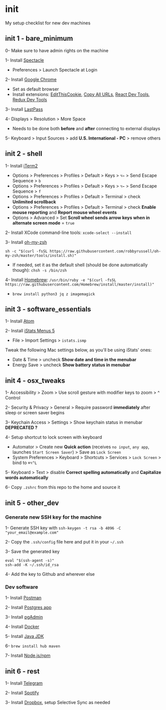 # init
My setup checklist for new dev machines

## init 1 - bare_minimum
0- Make sure to have admin rights on the machine

1- Install [Spectacle](https://www.spectacleapp.com/)
* Preferences > Launch Spectacle at Login 

2- Install [Google Chrome](https://www.google.com/chrome)
* Set as default browser
* Install extensions: [EditThisCookie](https://chrome.google.com/webstore/detail/editthiscookie/fngmhnnpilhplaeedifhccceomclgfbg), [Copy All URLs](https://chrome.google.com/webstore/detail/copy-all-urls/djdmadneanknadilpjiknlnanaolmbfk), [React Dev Tools](https://chrome.google.com/webstore/detail/react-developer-tools/fmkadmapgofadopljbjfkapdkoienihi), [Redux Dev Tools](https://chrome.google.com/webstore/detail/redux-devtools/lmhkpmbekcpmknklioeibfkpmmfibljd)

3- Install [LastPass](https://lastpass.com)

4- Displays > Resolution > More Space
* Needs to be done both **before** and **after** connecting to external displays

5- Keyboard > Input Sources > add **U.S. International - PC** > remove others

## init 2 - shell

1- Install [iTerm2](https://www.iterm2.com/)
* Options > Preferences > Profiles > Default > Keys > `⌥←`  > Send Escape Sequence > `b`
* Options > Preferences > Profiles > Default > Keys > `⌥←`  > Send Escape Sequence > `f`
* Options > Preferences > Profiles > Default > Terminal > check **Unlimited scrollback**
* Options > Preferences > Profiles > Default > Terminal > check **Enable mouse reporting** and **Report mouse wheel events**
* Options > Advanced > Set **Scroll wheel sends arrow keys when in alternate screen mode** = `true`

2- Install XCode command-line tools: ```xcode-select --install```

3- Install [oh-my-zsh](http://ohmyz.sh/)

```
sh -c "$(curl -fsSL https://raw.githubusercontent.com/robbyrussell/oh-my-zsh/master/tools/install.sh)"
```

* If needed, set it as the default shell (should be done automatically though): ```chsh -s /bin/zsh```

4- Install [Homebrew](https://brew.sh/): ```/usr/bin/ruby -e "$(curl -fsSL https://raw.githubusercontent.com/Homebrew/install/master/install)"```
* ```brew install python3 jq z imagemagick```

## init 3 - software_essentials

1- Install [Atom](https://atom.io/)

2- Install [iStats Menus 5](https://bjango.com/mac/istatmenus/)
* File > Import Settings > ```istats.ismp```

Tweak the following Mac settings below, as you'll be using iStats' ones:
* Date & Time > uncheck **Show date and time in the menubar**
* Energy Save > uncheck **Show battery status in menubar**

## init 4 - osx_tweaks

1- Accessibility > Zoom > Use scroll gesture with modifier keys to zoom > ^ Control

2- Security & Privacy > General > Require password **immediately** after sleep or screen saver begins

3- Keychain Access > Settings > Show keychain status in menubar **DEPRECATED ?**

4- Setup shortcut to lock screen with keyboard
* Automator > Create new **Quick action** (receives `no input`, `any app`, launches `Start Screen Saver`) > Save as `Lock Screen`
* System Preferences > Keyboard > Shortcuts > Services > `Lock Screen` > bind to `⌘⌥^L`

5- Keyboard > Text > disable **Correct spelling automatically** and **Capitalize words automatically**

6- Copy `.zshrc` from this repo to the home and source it

## init 5 - other_dev

### Generate new SSH key for the machine 
1- Generate SSH key with `ssh-keygen -t rsa -b 4096 -C "your_email@example.com"`

2- Copy the `.ssh/config` file here and put it in your `~/.ssh`

3- Save the generated key

```
eval "$(ssh-agent -s)"
ssh-add -K ~/.ssh/id_rsa
```

4- Add the key to Github and wherever else

### Dev software
1- Install [Postman](https://www.getpostman.com/)

2- Install [Postgres app](https://postgresapp.com)

3- Install [pgAdmin](https://www.pgadmin.org)

4- Install [Docker](https://hub.docker.com/editions/community/docker-ce-desktop-mac)

5- Install [Java JDK](https://www.oracle.com/technetwork/java/javase/downloads/index.html)

6- `brew install hub maven`

7- Install [Node.js/npm](https://nodejs.org/en/)

## init 6 - rest

1- Install [Telegram](https://telegram.org/)

2- Install [Spotify](https://spotify.com)

3- Install [Dropbox](https://www.dropbox.com/), setup Selective Sync as needed



